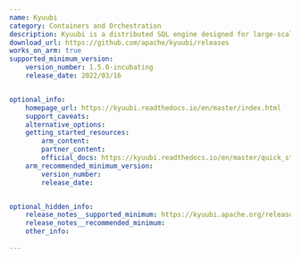 ```yaml
---
name: Kyuubi
category: Containers and Orchestration
description: Kyuubi is a distributed SQL engine designed for large-scale data processing, offering high-performance and easy-to-use analytics on top of Apache Spark. It simplifies the management and execution of complex SQL queries in big data environments.
download_url: https://github.com/apache/kyuubi/releases
works_on_arm: true
supported_minimum_version:
    version_number: 1.5.0-incubating
    release_date: 2022/03/16


optional_info:
    homepage_url: https://kyuubi.readthedocs.io/en/master/index.html
    support_caveats:
    alternative_options:
    getting_started_resources:
        arm_content: 
        partner_content: 
        official_docs: https://kyuubi.readthedocs.io/en/master/quick_start/quick_start.html#installation
    arm_recommended_minimum_version:
        version_number: 
        release_date:


optional_hidden_info:
    release_notes__supported_minimum: https://kyuubi.apache.org/release/1.5.0-incubating.html
    release_notes__recommended_minimum:
    other_info: 
    
---
```

